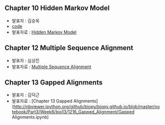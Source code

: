 ## Chapter 10 Hidden Markov Model
- 발표자 : 김승욱
- [code](https://docs.google.com/file/d/0B9e89I-4MR7jYzQ5STVtTU04RVE/edit)
- 발표자료 : [Hidden Markov Model](https://docs.google.com/file/d/0B9e89I-4MR7jREYwSl9ndXVZVkk/edit)

## Chapter 12 Multiple Sequence Alignment
- 발표자 : 심상진
- 발표자료 : [Multiple Sequence Alignment](https://docs.google.com/file/d/0B9e89I-4MR7jcHlWN1ZzeldtUTg/edit)

## Chapter 13 Gapped Alignments
- 발표자 : 김덕근
- 발표자료 :   [Chapter 13 Gapped Alignments](http://nbviewer.ipython.org/github/biopy/biopy.github.io/blob/master/notebook/Part3/Week6/bio13/1216_Gapped_Alignment/Gapped Alignments.ipynb)